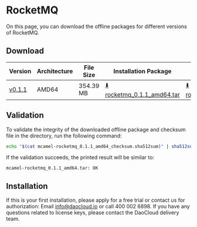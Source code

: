 # RocketMQ

On this page, you can download the offline packages for different versions of RocketMQ.

## Download

| Version                                                  | Architecture | File Size  | Installation Package                                                                                                     | Checksum File | Release Date |
| -------------------------------------------------------- | ------------ | ---------- | ----------------------------------------------------------------------------------------------------------------------- | ------------- | ------------ |
| [v0.1.1](../../../middleware/rocketmq/release-notes.md) | AMD64        | 354.39 MB  | [:arrow_down: rocketmq_0.1.1_amd64.tar](https://qiniu-download-public.daocloud.io/DaoCloud_Enterprise/mcamel-rocketmq_0.1.1_amd64.tar) | [:arrow_down: rocketmq_0.1.1_amd64_checksum.sha512sum](https://qiniu-download-public.daocloud.io/DaoCloud_Enterprise/mcamel-rocketmq_0.1.1_amd64_checksum.sha512sum) | 2023-11-02   |

## Validation

To validate the integrity of the downloaded offline package and checksum file in the directory, run the following command:

```sh
echo "$(cat mcamel-rocketmq_0.1.1_amd64_checksum.sha512sum)" | sha512sum -c
```

If the validation succeeds, the printed result will be similar to:

```none
mcamel-rocketmq_0.1.1_amd64.tar: OK
```

## Installation

If this is your first installation, please apply for a free trial or contact us for authorization: Email info@daocloud.io or call 400 002 6898.
If you have any questions related to license keys, please contact the DaoCloud delivery team.
